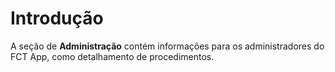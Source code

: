 # Introdução

A seção de **Administração** contém informações para os administradores do FCT App, como detalhamento de procedimentos.